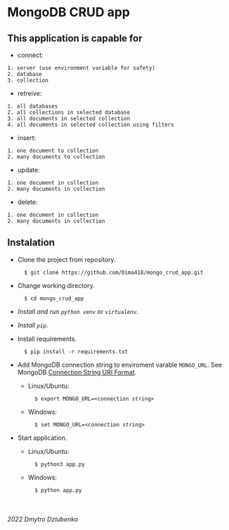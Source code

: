 # MongoDB CRUD app


## This application is capable for

-    connect:

    1. server (use environment variable for safety)
    2. database
    3. collection

-    retreive:

    1. all databases
    2. all collections in selected database
    3. all documents in selected collection
    4. all documents in selected collection using filters

-    insert:

    1. one document to collection
    2. many documents to collection

-    update:

    1. one document in collection
    2. many documents in collection

-    delete:

    1. one document in collection
    2. many documents in collection

## Instalation

- Clone the project from repository.

        $ git clone https://github.com/Dima418/mongo_crud_app.git

- Change working directory.

        $ cd mongo_crud_app

- *Install and run `python venv` or `virtualenv`*.

- *Install `pip`*.

- Install requirements.

        $ pip install -r requirements.txt

- Add MongoDB connection string to enviroment varable `MONGO_URL`. See MongoDB [Connection String URI Format](https://www.mongodb.com/docs/manual/reference/connection-string/).
    - Linux/Ubuntu:

            $ export MONGO_URL=<connection string>

    - Windows:

            $ set MONGO_URL=<connection string>

- Start application.
    - Linux/Ubuntu:

            $ python3 app.py

    - Windows:

            $ python app.py

<br/>

###### 2022 Dmytro Dziubenko
